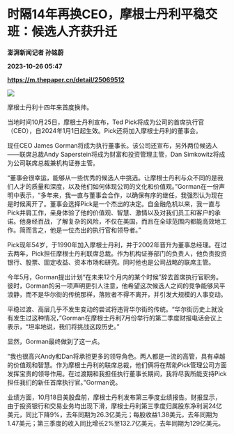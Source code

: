 # 时隔14年再换CEO，摩根士丹利平稳交班：候选人齐获升迁
**澎湃新闻记者 孙铭蔚**

**2023-10-26 05:47**

**https://m.thepaper.cn/detail/25069512**

![](https://imagecloud.thepaper.cn/thepaper/image/275/720/497.jpg)

摩根士丹利十四年来首度换帅。

当地时间10月25日，摩根士丹利宣布，Ted Pick将成为公司的首席执行官（CEO），自2024年1月1日起生效。Pick还将加入摩根士丹利的董事会。

现任CEO James Gorman将成为执行董事长。该公司还宣布，另外两位候选人——联席总裁Andy Saperstein将成为财富和投资管理主管，Dan Simkowitz将成为公司联席总裁兼机构证券主管。

“董事会很幸运，能够从一些优秀的候选人中挑选。让摩根士丹利与众不同的是我们人才的质量和深度，以及他们如何体现公司的文化和价值观。”Gorman在一份声明中表示，“多年来，我一直与董事会合作，以确保有序的继任，我强烈认为现在是时候离开了。董事会选择Pick是一个杰出的决定。自金融危机以来，我一直与Pick并肩工作，亲身体验了他的价值观、智慧、激情以及对我们员工和客户的承诺。他身经百战，了解复杂的风险，不仅在美国，而且在全球范围内都能高效地工作。简而言之，他是一位杰出的执行官和领导者。”

Pick现年54岁，于1990年加入摩根士丹利，并于2002年晋升为董事总经理。在过去两年，Pick担任摩根士丹利联席总裁。作为机构证券部门的负责人，他负责投资银行、股票、固定收益、资本市场和研究。同时他也是公司战略的联席主管。

今年5月，Gorman提出计划“在未来12个月内的某个时候”辞去首席执行官职务。彼时，Gorman的另一项声明更引人注意，他希望这次候选人之间的竞争能够风平浪静，而不是华尔街的传统那样，落败者不得不离开，并引发大规模的人事变动。

平稳过渡、高层几乎不发生变动的尝试将违背华尔街的传统。“华尔街历史上就没有发生过这种情况，”Gorman在摩根士丹利7月份举行的第二季度财报电话会议上表示，“坦率地说，我们将挑战这段历史。”

显然，Gorman最终做到了这一点。

“我也很高兴Andy和Dan将承担更多的领导角色。两人都是一流的高管，具有卓越的价值观和智慧。作为摩根士丹利的联席总裁，他们俩将在帮助Pick管理公司方面发挥宝贵的领导作用。在过渡期和我担任执行董事长期间，我将尽我所能支持Pick担任我们的新任首席执行官。”Gorman说。

业绩方面，10月18日美股盘前，摩根士丹利发布第三季度业绩报告。财报显示，由于投资银行和交易业务均出现下滑，摩根士丹利第三季度归属股东净利润24亿美元，同比下降9%，去年同期为26.3亿美元；每股收益1.38美元，去年同期为1.47美元；第三季度的收入同比增长2%至132.7亿美元，去年同期为129亿美元。